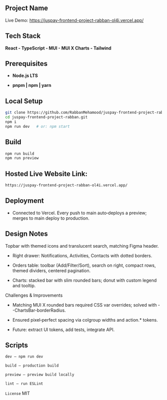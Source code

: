 ## Project Name
Live Demo: https://juspay-frontend-project-rabban-ol4i.vercel.app/

## Tech Stack
**React - TypeScript - MUI - MUI X Charts - Tailwind** 

## Prerequisites
- **Node.js LTS**

- **pnpm | npm | yarn**

## Local Setup

```bash
git clone https://github.com/RabbanMehamood/juspay-frontend-project-rabban.git
cd juspay-frontend-project-rabban.git
npm i
npm run dev   # or: npm start
```

## Build

```bash
npm run build
npm run preview
```

## Hosted Live Website Link: 

```tex
https://juspay-frontend-project-rabban-ol4i.vercel.app/
```

## Deployment

- Connected to Vercel. Every push to main auto‑deploys a preview; merges to main deploy to production.

## Design Notes

Topbar with themed icons and translucent search, matching Figma header.

- Right drawer: Notifications, Activities, Contacts with dotted borders.

- Orders table: toolbar (Add/Filter/Sort), search on right, compact rows, themed dividers, centered pagination.

- Charts: stacked bar with slim rounded bars; donut with custom legend and tooltip.

Challenges & Improvements

- Matching MUI X rounded bars required CSS var overrides; solved with --ChartsBar-borderRadius.

- Ensured pixel‑perfect spacing via colgroup widths and action.* tokens.

- Future: extract UI tokens, add tests, integrate API.

## Scripts

```tex
dev – npm run dev

build – production build

preview – preview build locally

lint – run ESLint
```



`License`
MIT
